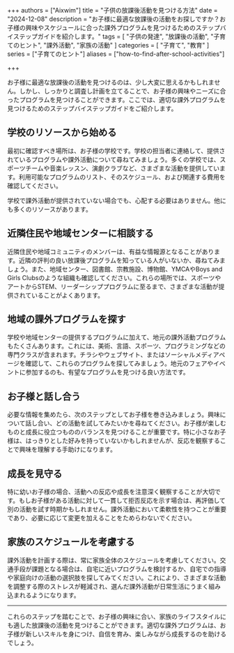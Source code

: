 +++
authors = ["Aixwim"]
title = "子供の放課後活動を見つける方法"
date = "2024-12-08"
description = "お子様に最適な放課後の活動をお探しですか？お子様の興味やスケジュールに合った課外プログラムを見つけるためのステップバイステップガイドを紹介します。"
tags = [
  "子供の発達",
  "放課後の活動",
  "子育てのヒント",
  "課外活動",
  "家族の活動"
]
categories = [
  "子育て",
  "教育"
]
series = ["子育てのヒント"]
aliases = ["how-to-find-after-school-activities"]

+++

お子様に最適な放課後の活動を見つけるのは、少し大変に思えるかもしれません。しかし、しっかりと調査し計画を立てることで、お子様の興味やニーズに合ったプログラムを見つけることができます。ここでは、適切な課外プログラムを見つけるためのステップバイステップガイドをご紹介します。

<!--more-->

## 学校のリソースから始める

最初に確認すべき場所は、お子様の学校です。学校の担当者に連絡して、提供されているプログラムや課外活動について尋ねてみましょう。多くの学校では、スポーツチームや音楽レッスン、演劇クラブなど、さまざまな活動を提供しています。利用可能なプログラムのリスト、そのスケジュール、および関連する費用を確認してください。

学校で課外活動が提供されていない場合でも、心配する必要はありません。他にも多くのリソースがあります。

## 近隣住民や地域センターに相談する

近隣住民や地域コミュニティのメンバーは、有益な情報源となることがあります。近隣の評判の良い放課後プログラムを知っている人がいないか、尋ねてみましょう。また、地域センター、図書館、宗教施設、博物館、YMCAやBoys and Girls Clubsのような組織も確認してください。これらの場所では、スポーツやアートからSTEM、リーダーシッププログラムに至るまで、さまざまな活動が提供されていることがよくあります。

## 地域の課外プログラムを探す

学校や地域センターの提供するプログラムに加えて、地元の課外活動プログラムもたくさんあります。これには、美術、言語、スポーツ、プログラミングなどの専門クラスが含まれます。チラシやウェブサイト、またはソーシャルメディアページを確認して、これらのプログラムを探してみましょう。地元のフェアやイベントに参加するのも、有望なプログラムを見つける良い方法です。

## お子様と話し合う

必要な情報を集めたら、次のステップとしてお子様を巻き込みましょう。興味について話し合い、どの活動を試してみたいかを尋ねてください。お子様が楽しむものと成長に役立つもののバランスを見つけることが重要です。特に小さなお子様は、はっきりとした好みを持っていないかもしれませんが、反応を観察することで興味を理解する手助けになります。

## 成長を見守る

特に幼いお子様の場合、活動への反応や成長を注意深く観察することが大切です。もしお子様がある活動に対して一貫して拒否反応を示す場合は、再評価して別の活動を試す時期かもしれません。課外活動において柔軟性を持つことが重要であり、必要に応じて変更を加えることをためらわないでください。

## 家族のスケジュールを考慮する

課外活動を計画する際は、常に家族全体のスケジュールを考慮してください。交通手段が課題となる場合は、自宅に近いプログラムを検討するか、自宅での指導や家庭向けの活動の選択肢を探してみてください。これにより、さまざまな活動を調整する際のストレスが軽減され、選んだ課外活動が日常生活にうまく組み込まれるようになります。

---

これらのステップを踏むことで、お子様の興味に合い、家族のライフスタイルにも適した放課後の活動を見つけることができます。適切な課外プログラムは、お子様が新しいスキルを身につけ、自信を育み、楽しみながら成長するのを助けるでしょう。

